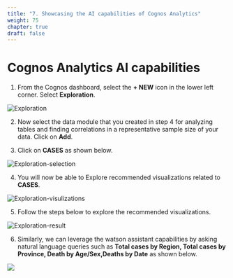 ```yaml
---
title: "7. Showcasing the AI capabilities of Cognos Analytics"
weight: 75
chapter: true
draft: false
---
```


# Cognos Analytics AI capabilities

1. From the Cognos dashboard, select the **+ NEW** icon in the lower left corner. Select **Exploration**.

![Exploration](/images/40_visualization_and_insights_lab/cognos-exploration-1.png?classes=shadow)

2. Now select the data module that you created in step 4 for analyzing tables and finding correlations in a representative sample size of your data. Click on **Add**.

3. Click on **CASES** as shown below.

![Exploration-selection](/images/40_visualization_and_insights_lab/cognos-exploration-2.png?classes=shadow)

4. You will now be able to Explore recommended visualizations related to **CASES**.

![Exploration-visulizations](/images/40_visualization_and_insights_lab/cognos-exploration-3.png?classes=shadow)

5. Follow the steps below to explore the recommended visualizations.

![Exploration-result](/images/40_visualization_and_insights_lab/cognos-exploration-4.gif)

6. Similarly, we can leverage the watson assistant capabilities by asking natural language queries such as **Total cases by Region, Total cases by Province, Death by Age/Sex,Deaths by Date** as shown below.

![](/images/40_visualization_and_insights_lab/cognos-exploration-assistant_v2.gif)
